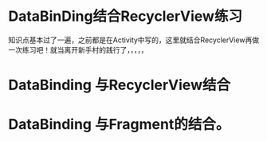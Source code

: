 # DataBinDing结合RecyclerView练习

知识点基本过了一遍，之前都是在Activity中写的，这里就结合RecyclerView再做一次练习吧！就当离开新手村的践行了，，，，，

# DataBinding 与RecyclerView结合

# DataBinding 与Fragment的结合。